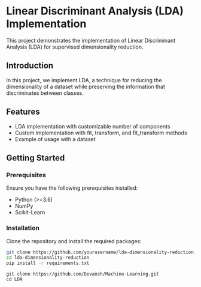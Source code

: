 # Linear Discriminant Analysis (LDA) Implementation

This project demonstrates the implementation of Linear Discriminant Analysis (LDA) for supervised dimensionality reduction.

## Introduction

In this project, we implement LDA, a technique for reducing the dimensionality of a dataset while preserving the information that discriminates between classes.

## Features

- LDA implementation with customizable number of components
- Custom implementation with fit, transform, and fit_transform methods
- Example of usage with a dataset

## Getting Started

### Prerequisites

Ensure you have the following prerequisites installed:

- Python (>=3.6)
- NumPy
- Scikit-Learn

### Installation

Clone the repository and install the required packages:

```bash
git clone https://github.com/yourusername/lda-dimensionality-reduction.git
cd lda-dimensionality-reduction
pip install -r requirements.txt
```

```Acknowledgements
git clone https://github.com/Devansh/Machine-Learning.git
cd LDA
```
